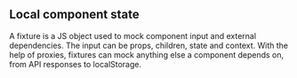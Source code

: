 ## Local component state

A fixture is a JS object used to mock component input and external dependencies. The input can be props, children, state and context. With the help of proxies, fixtures can mock anything else a component depends on, from API responses to localStorage.
